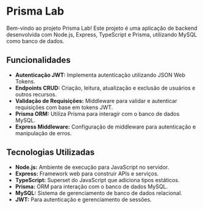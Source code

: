 # Prisma Lab

Bem-vindo ao projeto Prisma Lab! Este projeto é uma aplicação de backend desenvolvida com Node.js, Express, TypeScript e Prisma, utilizando MySQL como banco de dados.

## Funcionalidades

- **Autenticação JWT:** Implementa autenticação utilizando JSON Web Tokens.
- **Endpoints CRUD:** Criação, leitura, atualização e exclusão de usuários e outros recursos.
- **Validação de Requisições:** Middleware para validar e autenticar requisições com base em tokens JWT.
- **Prisma ORM:** Utiliza Prisma para interagir com o banco de dados MySQL.
- **Express Middleware:** Configuração de middleware para autenticação e manipulação de erros.

## Tecnologias Utilizadas

- **Node.js:** Ambiente de execução para JavaScript no servidor.
- **Express:** Framework web para construir APIs e serviços.
- **TypeScript:** Superset do JavaScript que adiciona tipos estáticos.
- **Prisma:** ORM para interação com o banco de dados MySQL.
- **MySQL:** Sistema de gerenciamento de banco de dados relacional.
- **JWT:** Para autenticação e gerenciamento de sessões.

